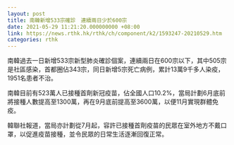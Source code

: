 ```yaml
---
layout: post
title: 南韓新增533宗確診　連續兩日少於600宗
date: 2021-05-29 11:21:20.000000000 +08:00
link: https://news.rthk.hk/rthk/ch/component/k2/1593247-20210529.htm
categories: rthk
---
```


南韓過去一日新增533宗新型肺炎確診個案，連續兩日在600宗以下，其中505宗是社區感染，首都圈佔343宗，同日新增5宗死亡病例，累計13萬9千多人染疫，1951名患者不治。

南韓目前有523萬人已接種首劑新冠疫苗，佔全國人口10.2%，當局計劃6月底前將接種人數提高至1300萬，再在9月底前提高至3600萬，以便11月實現群體免疫。

韓聯社報道，當局亦計劃從7月起，容許已接種首劑疫苗的民眾在室外地方不戴口罩，以促進疫苗接種，並令民眾的日常生活逐漸回復正常。

